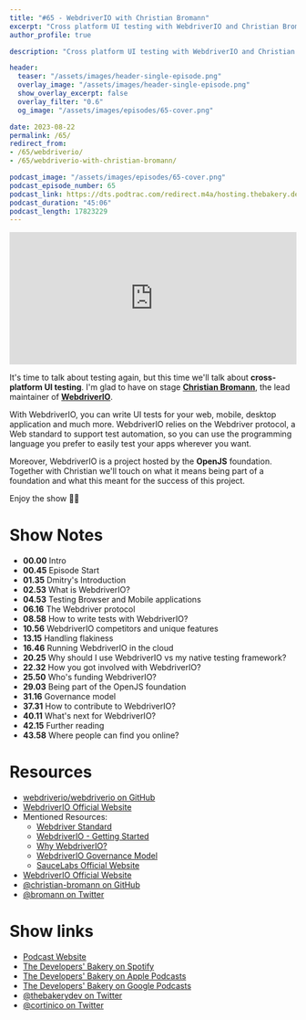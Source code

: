 ```yaml
---
title: "#65 - WebdriverIO with Christian Bromann"
excerpt: "Cross platform UI testing with WebdriverIO and Christian Bromann"
author_profile: true

description: "Cross platform UI testing with WebdriverIO and Christian Bromann"

header:
  teaser: "/assets/images/header-single-episode.png"
  overlay_image: "/assets/images/header-single-episode.png"
  show_overlay_excerpt: false
  overlay_filter: "0.6"
  og_image: "/assets/images/episodes/65-cover.png"

date: 2023-08-22
permalink: /65/
redirect_from:
- /65/webdriverio/
- /65/webdriverio-with-christian-bromann/

podcast_image: "/assets/images/episodes/65-cover.png"
podcast_episode_number: 65
podcast_link: https://dts.podtrac.com/redirect.m4a/hosting.thebakery.dev/65-thedevelopersbakery-webdriverio.m4a
podcast_duration: "45:06"
podcast_length: 17823229
---
```


<iframe src="https://open.spotify.com/embed-podcast/show/4jV6Yoz7D38sZJlYMzJm3k" width="100%" height="232" frameborder="0" allowtransparency="true" allow="encrypted-media"></iframe>

It's time to talk about testing again, but this time we'll talk about **cross-platform UI testing**. I'm glad to have on stage [**Christian Bromann**](https://twitter.com/bromann), the lead maintainer of [**WebdriverIO**](https://github.com/webdriverio/webdriverio).

With WebdriverIO, you can write UI tests for your web, mobile, desktop application and much more. WebdriverIO relies on the Webdriver protocol, a Web standard to support test automation, so you can use the programming language you prefer to easily test your apps wherever you want.

Moreover, WebdriverIO is a project hosted by the **OpenJS** foundation. Together with Christian we'll touch on what it means being part of a foundation and what this meant for the success of this project.
            
Enjoy the show 👨‍🍳

# Show Notes

- **00.00** Intro
- **00.45** Episode Start
- **01.35** Dmitry's Introduction
- **02.53** What is WebdriverIO?
- **04.53** Testing Browser and Mobile applications
- **06.16** The Webdriver protocol
- **08.58** How to write tests with WebdriverIO?
- **10.56** WebdriverIO competitors and unique features
- **13.15** Handling flakiness
- **16.46** Running WebdriverIO in the cloud
- **20.25** Why should I use WebdriverIO vs my native testing framework?
- **22.32** How you got involved with WebdriverIO?
- **25.50** Who's funding WebdriverIO?
- **29.03** Being part of the OpenJS foundation
- **31.16** Governance model
- **37.31** How to contribute to WebdriverIO?
- **40.11** What's next for WebdriverIO?
- **42.15** Further reading
- **43.58** Where people can find you online?

# Resources

* <i class="fab fa-github"></i> [webdriverio/webdriverio on GitHub](https://github.com/webdriverio/webdriverio)
* <i class="fas fa-link"></i> [WebdriverIO Official Website](https://webdriver.io/)
* Mentioned Resources:
    * <i class="fas fa-link"></i> [Webdriver Standard](https://w3c.github.io/webdriver/)
    * <i class="fas fa-link"></i> [WebdriverIO - Getting Started](https://webdriver.io/docs/why-webdriverio)
    * <i class="fas fa-link"></i> [Why WebdriverIO?](https://webdriver.io/docs/why-webdriverio)
    * <i class="fas fa-link"></i> [WebdriverIO Governance Model](https://github.com/webdriverio/webdriverio/blob/main/GOVERNANCE.md)
    * <i class="fas fa-link"></i> [SauceLabs Official Website](https://saucelabs.com/)
* <i class="fas fa-link"></i> [WebdriverIO Official Website](https://bromann.dev/)
* <i class="fab fa-github"></i> [@christian-bromann on GitHub](https://github.com/christian-bromann)
* <i class="fab fa-twitter"></i> [@bromann on Twitter](https://twitter.com/bromann)

# Show links

* <i class="fas fa-link"></i> [Podcast Website](https://thebakery.dev)
* <i class="fab fa-spotify"></i> [The Developers' Bakery on Spotify](https://open.spotify.com/show/4jV6Yoz7D38sZJlYMzJm3k?si=AL3ske_0R_CKlEScMhYhug)
* <i class="fas fa-podcast"></i> [The Developers' Bakery on Apple Podcasts](https://podcasts.apple.com/us/podcast/the-developers-bakery/id1542849034)
* <i class="fab fa-google-play"></i> [The Developers' Bakery on Google Podcasts](https://podcasts.google.com/feed/aHR0cHM6Ly90aGViYWtlcnkuZGV2L3BvZGNhc3QueG1s)
* <i class="fab fa-twitter"></i> [@thebakerydev on Twitter](https://twitter.com/thebakerydev)
* <i class="fab fa-twitter"></i> [@cortinico on Twitter](https://twitter.com/cortinico)